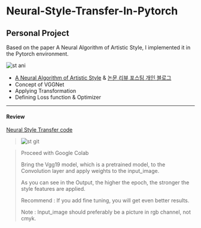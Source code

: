 # Neural-Style-Transfer-In-Pytorch
## Personal Project
 Based on the paper A Neural Algorithm of Artistic Style, I implemented it in the Pytorch environment.
 
![st ani](https://user-images.githubusercontent.com/104747868/215529807-dcb1af4a-2037-4651-aba7-ad0bf535ed55.gif)

+ [A Neural Algorithm of Artistic Style](https://arxiv.org/pdf/1508.06576.pdf) & [논문 리뷰 포스팅 개인 블로그](https://westchaevi.tistory.com/4)
+ Concept of VGGNet 
+ Applying Transformation
+ Defining Loss function & Optimizer
-------------------------------------------------------------------------------------------------

#### Review
[Neural Style Transfer code](https://github.com/WestChaeVI/Neural-Style-Transfer-In-Pytorch/blob/main/Neural_Style_Transfer_For_Pytorch.ipynb) 
> ![st git](https://user-images.githubusercontent.com/104747868/215530005-813c4910-7979-491b-8844-9da5690efb26.jpg)

> Proceed with Google Colab
>
> Bring the Vgg19 model, which is a pretrained model, to the Convolution layer and apply weights to the input_image.
>
> As you can see in the Output, the higher the epoch, the stronger the style features are applied.
>
> Recommend : If you add fine tuning, you will get even better results.
>
> Note : Input_image should preferably be a picture in rgb channel, not cmyk.
